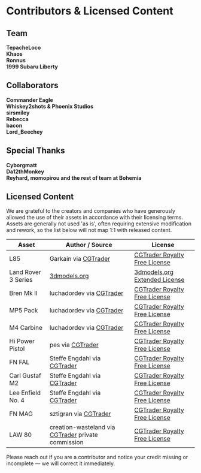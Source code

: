 # Contributors & Licensed Content

## Team
**TepacheLoco**\
**Khaos**\
**Ronnus**\
**1999 Subaru Liberty**
## Collaborators
**Commander Eagle**\
**Whiskey2shots & Phoenix Studios**\
**sirsmiley**\
**Rebecca**\
**bacon**\
**Lord_Beechey**
## Special Thanks
**Cyborgmatt**\
**Da12thMonkey**\
**Reyhard, momopirou and the rest of team at Bohemia**
## Licensed Content
We are grateful to the creators and companies who have generously allowed the use of their assets in accordance with their licensing terms. Assets are generally not used 'as is', often requiring extensive modification and rework, so the list below will not map 1:1 with released content.

| Asset               | Author / Source                                                                                                             | License                                                                                                                               |
| ------------------- | --------------------------------------------------------------------------------------------------------------------------- | ------------------------------------------------------------------------------------------------------------------------------------- |
| L85                 | Garkain via [CGTrader](https://www.cgtrader.com/3d-models/military/gun/l85a2-sa80-variants)                                 | [CGTrader Royalty Free License](https://www.cgtrader.com/pages/terms-and-conditions#royalty-free-license)                             |
| Land Rover 3 Series | [3dmodels.org](https://3dmodels.org/3d-models/land-rover-series-iii-lwb-military-ffr-1985/)                                 | [3dmodels.org Extended License](https://3dmodels.org/license-terms/?srsltid=AfmBOorXOyxiBjUm6cYfES5V9NteaH6MlDVzzNIZsrNdc30xTGkRm77N) |
| Bren Mk II          | luchadordev via [CGTrader](https://www.cgtrader.com/3d-models/military/gun/bren-mk-ii-lmg)                                  | [CGTrader Royalty Free License](https://www.cgtrader.com/pages/terms-and-conditions#royalty-free-license)                             |
| MP5 Pack            | luchadordev via [CGTrader](https://www.cgtrader.com/3d-models/military/gun/ultimate-mp5-pack)                               | [CGTrader Royalty Free License](https://www.cgtrader.com/pages/terms-and-conditions#royalty-free-license)                             |
| M4 Carbine          | luchadordev via [CGTrader](https://www.cgtrader.com/3d-models/military/gun/m4-carbine-a683c759-4a6a-4a9f-ba03-80c25064adf6) | [CGTrader Royalty Free License](https://www.cgtrader.com/pages/terms-and-conditions#royalty-free-license)                             |
| Hi Power Pistol     | pes via [CGTrader](https://www.cgtrader.com/3d-models/military/gun/lowpoly-browning-hi-power-pistol)                        | [CGTrader Royalty Free License](https://www.cgtrader.com/pages/terms-and-conditions#royalty-free-license)                             |
| FN FAL              | Steffe Engdahl via [CGTrader](https://www.cgtrader.com/3d-model-collections/fn-fal-collection)                              | [CGTrader Royalty Free License](https://www.cgtrader.com/pages/terms-and-conditions#royalty-free-license)                             |
| Carl Gustaf M2      | Steffe Engdahl via [CGTrader](https://www.cgtrader.com/3d-models/military/gun/carl-gustaf-m2-recoilless-rifle)              | [CGTrader Royalty Free License](https://www.cgtrader.com/pages/terms-and-conditions#royalty-free-license)                             |
| Lee Enfield No. 4   | Steffe Engdahl via [CGTrader](https://www.cgtrader.com/3d-models/military/gun/pbr-lee-enfield-no-4-mk-1)                    | [CGTrader Royalty Free License](https://www.cgtrader.com/pages/terms-and-conditions#royalty-free-license)                             |
| FN MAG              | sztigran via [CGTrader](https://www.cgtrader.com/3d-models/military/gun/fn-mag-m240-machine-gun-game-ready)                 | [CGTrader Royalty Free License](https://www.cgtrader.com/pages/terms-and-conditions#royalty-free-license)                             |
| LAW 80              | creation-wasteland via [CGTrader](https://www.cgtrader.com/designers/creation-wasteland) private commission                 | [CGTrader Royalty Free License](https://www.cgtrader.com/pages/terms-and-conditions#royalty-free-license)                             |


Please reach out if you are a contributor and notice your credit missing or incomplete — we will correct it immediately.
